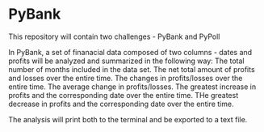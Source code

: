 # PyBank

This repository will contain two challenges - PyBank and PyPoll

In PyBank, a set of finanacial data composed of two columns - dates and profits will be analyzed and summarized in the following way:
The total number of months included in the data set.
The net total amount of profits and losses over the entire time.
The changes in profits/losses over the entire time.
The average change in profits/losses.
The greatest increase in profits and the corresponding date over the entire time.
THe greatest decrease in profits and the corresponding date over the entire time.

The analysis will print both to the terminal and be exported to a text file.
